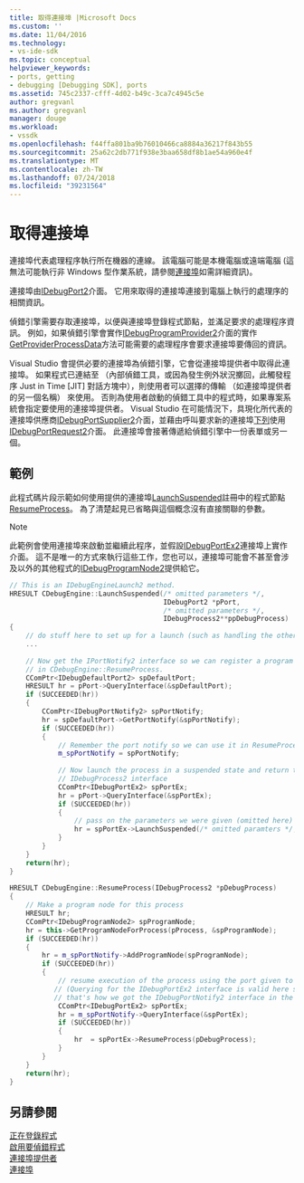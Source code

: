 ```yaml
---
title: 取得連接埠 |Microsoft Docs
ms.custom: ''
ms.date: 11/04/2016
ms.technology:
- vs-ide-sdk
ms.topic: conceptual
helpviewer_keywords:
- ports, getting
- debugging [Debugging SDK], ports
ms.assetid: 745c2337-cfff-4d02-b49c-3ca7c4945c5e
author: gregvanl
ms.author: gregvanl
manager: douge
ms.workload:
- vssdk
ms.openlocfilehash: f44ffa801ba9b76010466ca8884a36217f843b55
ms.sourcegitcommit: 25a62c2db771f938e3baa658df8b1ae54a960e4f
ms.translationtype: MT
ms.contentlocale: zh-TW
ms.lasthandoff: 07/24/2018
ms.locfileid: "39231564"
---
```

# <a name="get-a-port"></a>取得連接埠
連接埠代表處理程序執行所在機器的連線。 該電腦可能是本機電腦或遠端電腦 (這無法可能執行非 Windows 型作業系統，請參閱[連接埠](../../extensibility/debugger/ports.md)如需詳細資訊)。  
  
 連接埠由[IDebugPort2](../../extensibility/debugger/reference/idebugport2.md)介面。 它用來取得的連接埠連接到電腦上執行的處理序的相關資訊。  
  
 偵錯引擎需要存取連接埠，以便與連接埠登錄程式節點，並滿足要求的處理程序資訊。 例如，如果偵錯引擎會實作[IDebugProgramProvider2](../../extensibility/debugger/reference/idebugprogramprovider2.md)介面的實作[GetProviderProcessData](../../extensibility/debugger/reference/idebugprogramprovider2-getproviderprocessdata.md)方法可能需要的處理程序會要求連接埠要傳回的資訊。  
  
 Visual Studio 會提供必要的連接埠為偵錯引擎，它會從連接埠提供者中取得此連接埠。 如果程式已連結至 （內部偵錯工具，或因為發生例外狀況擲回，此觸發程序 Just in Time [JIT] 對話方塊中），則使用者可以選擇的傳輸 （如連接埠提供者的另一個名稱） 來使用。 否則為使用者啟動的偵錯工具中的程式時，如果專案系統會指定要使用的連接埠提供者。 Visual Studio 在可能情況下，具現化所代表的連接埠供應商[IDebugPortSupplier2](../../extensibility/debugger/reference/idebugportsupplier2.md)介面，並藉由呼叫要求新的連接埠[下列](../../extensibility/debugger/reference/idebugportsupplier2-addport.md)使用[IDebugPortRequest2](../../extensibility/debugger/reference/idebugportrequest2.md)介面。 此連接埠會接著傳遞給偵錯引擎中一份表單或另一個。  
  
## <a name="example"></a>範例  
 此程式碼片段示範如何使用提供的連接埠[LaunchSuspended](../../extensibility/debugger/reference/idebugenginelaunch2-launchsuspended.md)註冊中的程式節點[ResumeProcess](../../extensibility/debugger/reference/idebugenginelaunch2-resumeprocess.md)。 為了清楚起見已省略與這個概念沒有直接關聯的參數。  
  
> [!NOTE]
>  此範例會使用連接埠來啟動並繼續此程序，並假設[IDebugPortEx2](../../extensibility/debugger/reference/idebugportex2.md)連接埠上實作介面。 這不是唯一的方式來執行這些工作，您也可以，連接埠可能會不甚至會涉及以外的其他程式的[IDebugProgramNode2](../../extensibility/debugger/reference/idebugprogramnode2.md)提供給它。  
  
```cpp  
// This is an IDebugEngineLaunch2 method.  
HRESULT CDebugEngine::LaunchSuspended(/* omitted parameters */,  
                                      IDebugPort2 *pPort,  
                                      /* omitted parameters */,  
                                      IDebugProcess2**ppDebugProcess)  
{  
    // do stuff here to set up for a launch (such as handling the other parameters)  
    ...  
  
    // Now get the IPortNotify2 interface so we can register a program node  
    // in CDebugEngine::ResumeProcess.  
    CComPtr<IDebugDefaultPort2> spDefaultPort;  
    HRESULT hr = pPort->QueryInterface(&spDefaultPort);  
    if (SUCCEEDED(hr))  
    {  
        CComPtr<IDebugPortNotify2> spPortNotify;  
        hr = spDefaultPort->GetPortNotify(&spPortNotify);  
        if (SUCCEEDED(hr))  
        {  
            // Remember the port notify so we can use it in ResumeProcess.  
            m_spPortNotify = spPortNotify;  
  
            // Now launch the process in a suspended state and return the  
            // IDebugProcess2 interface  
            CComPtr<IDebugPortEx2> spPortEx;  
            hr = pPort->QueryInterface(&spPortEx);  
            if (SUCCEEDED(hr))  
            {  
                // pass on the parameters we were given (omitted here)  
                hr = spPortEx->LaunchSuspended(/* omitted paramters */,ppDebugProcess)  
            }  
        }  
    }  
    return(hr);  
}  
  
HRESULT CDebugEngine::ResumeProcess(IDebugProcess2 *pDebugProcess)  
{  
    // Make a program node for this process  
    HRESULT hr;  
    CComPtr<IDebugProgramNode2> spProgramNode;  
    hr = this->GetProgramNodeForProcess(pProcess, &spProgramNode);  
    if (SUCCEEDED(hr))  
    {  
        hr = m_spPortNotify->AddProgramNode(spProgramNode);  
        if (SUCCEEDED(hr))  
        {  
            // resume execution of the process using the port given to us earlier.  
           // (Querying for the IDebugPortEx2 interface is valid here since  
           // that's how we got the IDebugPortNotify2 interface in the first place.)  
            CComPtr<IDebugPortEx2> spPortEx;  
            hr = m_spPortNotify->QueryInterface(&spPortEx);  
            if (SUCCEEDED(hr))  
            {  
                hr  = spPortEx->ResumeProcess(pDebugProcess);  
            }  
        }  
    }  
    return(hr);  
}  
```  
  
## <a name="see-also"></a>另請參閱  
 [正在登錄程式](../../extensibility/debugger/registering-the-program.md)   
 [啟用要偵錯程式](../../extensibility/debugger/enabling-a-program-to-be-debugged.md)   
 [連接埠提供者](../../extensibility/debugger/port-suppliers.md)   
 [連接埠](../../extensibility/debugger/ports.md)